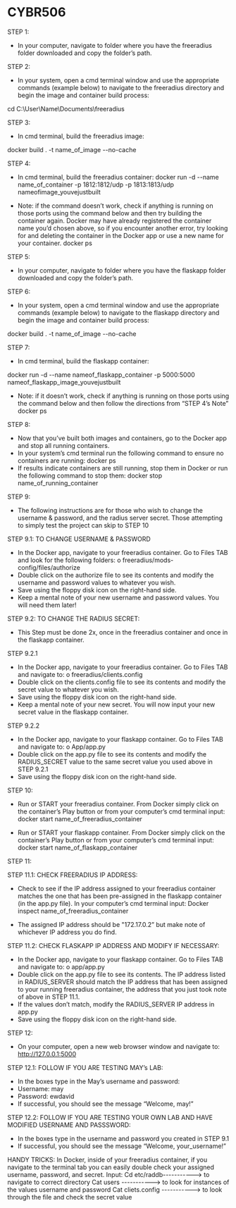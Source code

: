 # CYBR506
STEP 1:
-	In your computer, navigate to folder where you have the freeradius folder downloaded and copy the folder’s path.
  
STEP 2:
-	In your system, open a cmd terminal window and use the appropriate commands (example below) to navigate to the freeradius directory and begin the image and container build process:

cd C:\User\Name\Documents\freeradius

STEP 3:
-	In cmd terminal, build the freeradius image:

docker build . -t name_of_image --no-cache 

STEP 4:
-	In cmd terminal, build the freeradius container:
docker run -d --name name_of_container -p 1812:1812/udp -p 1813:1813/udp nameofimage_youvejustbuilt

-	Note: if the command doesn’t work, check if anything is running on those ports using the command below and then try building the container again. Docker may have already registered the container name you’d chosen above, so if you encounter another error, try looking for and deleting the container in the Docker app or use a new name for your container. 
docker ps

STEP 5:
-	In your computer, navigate to folder where you have the flaskapp folder downloaded and copy the folder’s path.
  
STEP 6:
-	In your system, open a cmd terminal window and use the appropriate commands (example below) to navigate to the flaskapp directory and begin the image and container build process:

docker build . -t name_of_image --no-cache 

STEP 7:
-	In cmd terminal, build the flaskapp container:

docker run -d --name nameof_flaskapp_container -p 5000:5000 nameof_flaskapp_image_youvejustbuilt

-	Note: if it doesn’t work, check if anything is running on those ports using the command below and then follow the directions from “STEP 4’s Note”
docker ps

STEP 8:
-	Now that you’ve built both images and containers, go to the Docker app and stop all running containers. 
-	In your system’s cmd terminal run the following command to ensure no containers are running:
docker ps
-	If results indicate containers are still running, stop them in Docker or run the following command to stop them:
docker stop name_of_running_container

STEP 9:
-	The following instructions are for those who wish to change the username & password, and the radius server secret. Those attempting to simply test the project can skip to STEP 10

STEP 9.1: TO CHANGE USERNAME & PASSWORD
-	In the Docker app, navigate to your freeradius container. Go to Files TAB and look for the following folders:
o	freeradius/mods-config/files/authorize
-	Double click on the authorize file to see its contents and modify the username and password values to whatever you wish. 
-	Save using the floppy disk icon on the right-hand side. 
-	Keep a mental note of your new username and password values. You will need them later!
  
STEP 9.2: TO CHANGE THE RADIUS SECRET:
-	This Step must be done 2x, once in the freeradius container and once in the flaskapp container.
	
STEP 9.2.1
-	In the Docker app, navigate to your freeradius container. Go to Files TAB and navigate to: 
o	freeradius/clients.config
-	Double click on the clients.config file to see its contents and modify the secret value to whatever you wish. 
-	Save using the floppy disk icon on the right-hand side. 
-	Keep a mental note of your new secret. You will now input your new secret value in the flaskapp container.
  
STEP 9.2.2
-	In the Docker app, navigate to your flaskapp container. Go to Files TAB and navigate to:
o	App/app.py
-	Double click on the app.py file to see its contents and modify the RADIUS_SECRET value to the same secret value you used above in STEP 9.2.1 
-	Save using the floppy disk icon on the right-hand side.
  
STEP 10:
-	Run or START your freeradius container. From Docker simply click on the container’s Play button or from your computer’s cmd terminal input:
docker start name_of_freeradius_container

-	Run or START your flaskapp container. From Docker simply click on the container’s Play button or from your computer’s cmd terminal input:
docker start name_of_flaskapp_container

STEP 11:

STEP 11.1: CHECK FREERADIUS IP ADDRESS:
-	Check to see if the IP address assigned to your freeradius container matches the one that has been pre-assigned in the flaskapp container (in the app.py file). In your computer’s cmd terminal input:
Docker inspect name_of_freeradius_container

-	The assigned IP address should be "172.17.0.2” but make note of whichever IP address you do find.
  
STEP 11.2: CHECK FLASKAPP IP ADDRESS AND MODIFY IF NECESSARY:
-	In the Docker app, navigate to your flaskapp container. Go to Files TAB and navigate to:
o	app/app.py
-	Double click on the app.py file to see its contents. The IP address listed in RADIUS_SERVER should match the IP address that has been assigned to your running freeradius container, the address that you just took note of above in STEP 11.1. 
-	If the values don’t match, modify the RADIUS_SERVER IP address in app.py
-	Save using the floppy disk icon on the right-hand side.

STEP 12:
-	On your computer, open a new web browser window and navigate to:
http://127.0.0.1:5000

STEP 12.1: FOLLOW IF YOU ARE TESTING MAY’s LAB:
-	In the boxes type in the May’s username and password:
-	Username: may
-	Password: ewdavid
-	If successful, you should see the message “Welcome, may!”
 

STEP 12.2: FOLLOW IF YOU ARE TESTING YOUR OWN LAB AND HAVE MODIFIED USERNAME AND PASSSWORD:
-	In the boxes type in the username and password you created in STEP 9.1
-	If successful, you should see the message “Welcome, your_username!”


HANDY TRICKS:
In Docker,  inside of your freeradius container, if you navigate to the terminal tab you can easily double check your assigned username, password, and secret. Input:
Cd etc/raddb-----------> to navigate to correct directory
Cat users -----------> to look for instances of the values username and password
Cat cliets.config -----------> to look through the file and check the secret value

